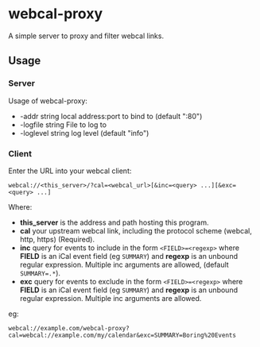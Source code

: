 # webcal-proxy
A simple server to proxy and filter webcal links.

## Usage
### Server
Usage of webcal-proxy:
* -addr string
local address:port to bind to (default ":80")
* -logfile string
File to log to
* -loglevel string
log level (default "info")

### Client
Enter the URL into your webcal client:
```
webcal://<this_server>/?cal=<webcal_url>[&inc=<query> ...][&exc=<query> ...]
```
Where:
* **this_server** is the address and path hosting this program.
* **cal** your upstream webcal link, including the protocol scheme (webcal, http, https) (Required).
* **inc** query for events to include in the form `<FIELD>=<regexp>` where **FIELD** is an iCal event field (eg `SUMMARY`) and **regexp** is an unbound regular expression. Multiple inc arguments are allowed, (default `SUMMARY=.*`).
* **exc** query for events to exclude in the form `<FIELD>=<regexp>` where **FIELD** is an iCal event field (eg `SUMMARY`) and **regexp** is an unbound regular expression. Multiple inc arguments are allowed.

eg:
```
webcal://example.com/webcal-proxy?cal=webcal://example.com/my/calendar&exc=SUMMARY=Boring%20Events
```
